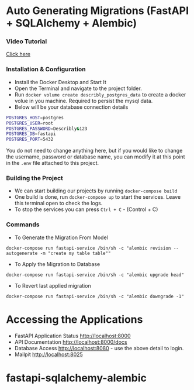 # Auto Generating Migrations (FastAPI + SQLAlchemy + Alembic)

### Video Tutorial
[Click here](https://youtu.be/HuOG7VS8qvE)

### Installation & Configuration
- Install the Docker Desktop and Start It
- Open the Terminal and navigate to the project folder.
- Run `docker volume create describly_postgres_data` to create a docker volue in you machine. Required to persist the mysql data.
- Below will be your database connection details
```bash
POSTGRES_HOST=postgres
POSTGRES_USER=root
POSTGRES_PASSWORD=Describly&123
POSTGRES_DB=fastapi
POSTGRES_PORT=5432
```
You do not need to change anything here, but if you would like to change the username, password or database name, you can modify it at this point in the `.env` file attached to this project. 

### Building the Project
- We can start building our projects by running `docker-compose build`
- One build is done, run `docker-compose up` to start the services. Leave this terminal open to check the logs.
- To stop the services you can press `Ctrl + C` - (Control + C)

### Commands
- To Generate the Migration From Model
```
docker-compose run fastapi-service /bin/sh -c "alembic revision --autogenerate -m "create my table table""
```
- To Apply the Migration to Database
```
docker-compose run fastapi-service /bin/sh -c "alembic upgrade head"
```
- To Revert last applied migration
```
docker-compose run fastapi-service /bin/sh -c "alembic downgrade -1"
```

# Accessing the Applications
- FastAPI Application Status [http://localhost:8000](http://localhost:8000)
- API Documentation [http://localhost:8000/docs](http://localhost:8000/docs)
- Database Access [http://localhost:8080](http://localhost:8080) - use the above detail to login.
- Mailpit [http://localhost:8025](http://localhost:8025)
# fastapi-sqlalchemy-alembic
